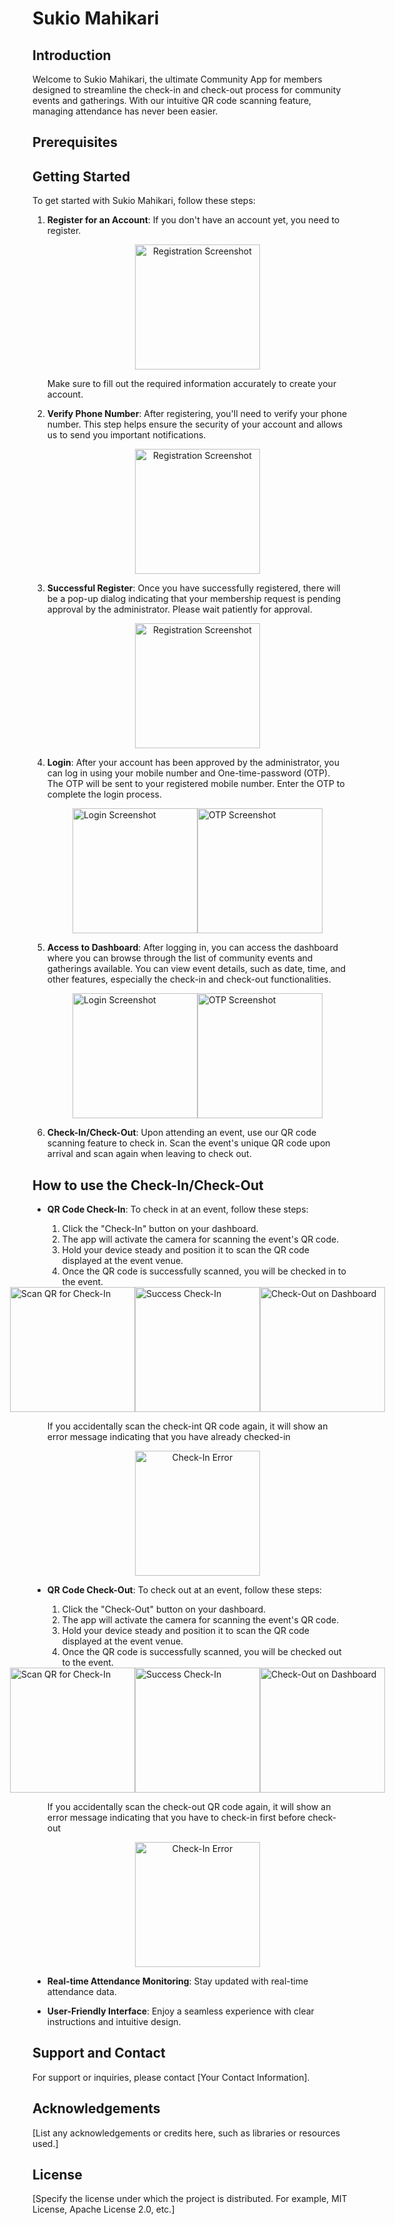 # Sukio Mahikari

## Introduction

Welcome to Sukio Mahikari, the ultimate Community App for members designed to streamline the check-in and check-out process for community events and gatherings. With our intuitive QR code scanning feature, managing attendance has never been easier.

## Prerequisites

## Getting Started

To get started with Sukio Mahikari, follow these steps:

1. **Register for an Account**: If you don't have an account yet, you need to register.
   
    <p align="center">
        <img src="docs/register.jpeg" alt="Registration Screenshot" width="200">
    </p>

    Make sure to fill out the required information accurately to create your account.

2. **Verify Phone Number**: After registering, you'll need to verify your phone number. This step helps ensure the security of your account and allows us to send you important notifications.

    <p align="center">
        <img src="docs/verifyPhone.jpeg" alt="Registration Screenshot" width="200">
    </p>

3. **Successful Register**: Once you have successfully registered, there will be a pop-up dialog indicating that your membership request is pending approval by the administrator. Please wait patiently for approval.

    <p align="center">
        <img src="docs/successRegister.jpeg" alt="Registration Screenshot" width="200">
    </p>

4. **Login**: After your account has been approved by the administrator, you can log in using your mobile number and One-time-password (OTP). The OTP will be sent to your registered mobile number. Enter the OTP to complete the login process.

    <div style="display:flex; justify-content:center;">
        <img src="docs/login.jpeg" alt="Login Screenshot" width="200">
        <img src="docs/loginOTP.jpeg" alt="OTP Screenshot" width="200">
    </div>

5. **Access to Dashboard**: After logging in, you can access the dashboard where you can browse through the list of community events and gatherings available. You can view event details, such as date, time, and other features, especially the check-in and check-out functionalities.

    <div style="display:flex; justify-content:center;">
        <img src="docs/dashboard.jpeg" alt="Login Screenshot" width="200">
        <img src="docs/drawer.jpeg" alt="OTP Screenshot" width="200">
    </div>

6. **Check-In/Check-Out**: Upon attending an event, use our QR code scanning feature to check in. Scan the event's unique QR code upon arrival and scan again when leaving to check out.  

## How to use the Check-In/Check-Out

- **QR Code Check-In**: To check in at an event, follow these steps:
  1. Click the "Check-In" button on your dashboard.
  2. The app will activate the camera for scanning the event's QR code.
  3. Hold your device steady and position it to scan the QR code displayed at the event venue.
  4. Once the QR code is successfully scanned, you will be checked in to the event.

    <div style="display:flex; justify-content:center;">
        <img src="docs/scanQRCheckIn.jpeg" alt="Scan QR for Check-In" width="200">
        <img src="docs/successCheckIn.jpeg" alt="Success Check-In" width="200">
        <img src="docs/checkOutDashboard.jpeg" alt="Check-Out on Dashboard" width="200">
    </div>

    If you accidentally scan the check-int QR code again, it will show an error message indicating that you have already checked-in

    <p align="center">
        <img src="docs/checkInError.jpeg" alt="Check-In Error" width="200">
    </p>

- **QR Code Check-Out**: To check out at an event, follow these steps:
    1. Click the "Check-Out" button on your dashboard.
    2. The app will activate the camera for scanning the event's QR code.
    3. Hold your device steady and position it to scan the QR code displayed at the event venue.
    4. Once the QR code is successfully scanned, you will be checked out to the event.
 
    <div style="display:flex; justify-content:center;">
        <img src="docs/scanCheckOutQR.jpeg" alt="Scan QR for Check-In" width="200">
        <img src="docs/successCheckOut.jpeg" alt="Success Check-In" width="200">
        <img src="docs/dashboard.jpeg" alt="Check-Out on Dashboard" width="200">
    </div>

    If you accidentally scan the check-out QR code again, it will show an error message indicating that you have to check-in first before check-out

    <p align="center">
        <img src="docs/checkOutError.jpeg" alt="Check-In Error" width="200">
    </p>
  
- **Real-time Attendance Monitoring**: Stay updated with real-time attendance data.
  
- **User-Friendly Interface**: Enjoy a seamless experience with clear instructions and intuitive design.

## Support and Contact

For support or inquiries, please contact [Your Contact Information].

## Acknowledgements

[List any acknowledgements or credits here, such as libraries or resources used.]

## License

[Specify the license under which the project is distributed. For example, MIT License, Apache License 2.0, etc.]

